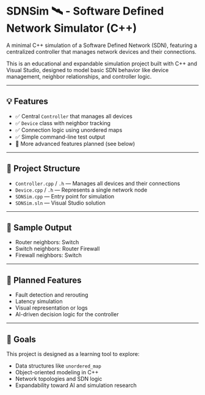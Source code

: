 # SDNSim 🛰️ - Software Defined Network Simulator (C++)

A minimal C++ simulation of a Software Defined Network (SDN), featuring a centralized controller that manages network devices and their connections.

This is an educational and expandable simulation project built with C++ and Visual Studio, designed to model basic SDN behavior like device management, neighbor relationships, and controller logic.

---

## 💡 Features

- ✅ Central `Controller` that manages all devices  
- ✅ `Device` class with neighbor tracking  
- ✅ Connection logic using unordered maps  
- ✅ Simple command-line test output  
- 🚧 More advanced features planned (see below)  

---

## 📁 Project Structure

- `Controller.cpp` / `.h` — Manages all devices and their connections  
- `Device.cpp` / `.h` — Represents a single network node  
- `SDNSim.cpp` — Entry point for simulation  
- `SDNSim.sln` — Visual Studio solution  

---

## 🧪 Sample Output

- Router neighbors: Switch
- Switch neighbors: Router Firewall
- Firewall neighbors: Switch


---

## 🚀 Planned Features

- Fault detection and rerouting  
- Latency simulation  
- Visual representation or logs  
- AI-driven decision logic for the controller  

---

## 🎯 Goals

This project is designed as a learning tool to explore:

- Data structures like `unordered_map`  
- Object-oriented modeling in C++  
- Network topologies and SDN logic  
- Expandability toward AI and simulation research  
